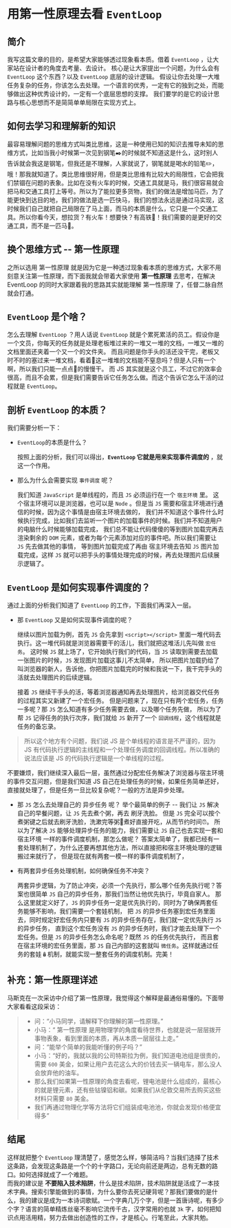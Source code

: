 # 用第一性原理去看 `EventLoop`

## 简介

我写这篇文章的目的，是希望大家能够透过现象看本质。借着 `EventLoop` ，让大家站在设计者的角度去考量、去设计。
核心是让大家提出一个问题，为什么会有 `EventLoop` 这个东西？以及 `EventLoop` 底层的设计逻辑。
假设让你去处理一大堆任务复杂的任务，你该怎么去处理。一个语言的优秀，一定有它的独到之处，而能够做出这种优秀设计的，一定有一个底层思想的支撑。
我们要学的是它的设计思路与核心思想而不是简简单单局限在实现方式上。

## 如何去学习和理解新的知识

最容易理解问题的思维方式叫类比思维，这是一种使用已知的知识去推导未知的思维方式，比如当我小时候第一次见到钢笔✒️的时候就不知道这是什么，这时别人告诉就会我这是钢笔，但我还是不理解，人家就说了，钢笔就是喝水的铅笔✏️，哦！那我就知道了。类比思维很好用，但是类比思维有比较大的局限性，它会把我们禁锢在问题的表象。比如在没有火车的时候，交通工具就是马，我们很容易就会把马和交通工具打上等号。所以为了能拉更多货物，我们的做法是增加马匹，为了能更快到达目的地，我们的做法是选一匹快马，我们的想法永远是通过马实现，这时候我们自己就把自己局限在了马上面，而马的本质是什么，它只是一个交通工具。所以你看今天，想拉货？有火车！想要快？有高铁🚄！我们需要的是更好的交通工具，而不是一匹马🐎。 

## 换个思维方式 -- 第一性原理

之所以选用 第一性原理 就是因为它是一种透过现象看本质的思维方式，大家不用刻意关注第一性原理，而下面我就会带着大家使用 **第一性原理** 去思考，在解决 EventLoop 的同时大家跟着我的思路其实就能理解 第一性原理 了，任督二脉自然就会打通。

## `EventLoop` 是个啥？

怎么去理解 `EventLoop` ？用人话说 `EventLoop` 就是个累死累活的员工。假设你是一个文员，你每天的任务就是处理老板堆过来的一堆又一堆的文档，一堆又一堆的文档里面还夹着一个又一个的文件夹。
而且问题是你手头的活还没干完，老板又时不时的塞过来一堆文档，看着👀这一堆堆的文档能不窒息吗？但是人只有一个啊，所以我们只能一点点🤏的慢慢干。
而 JS 其实就是这个员工，不过它的效率会很高，而且不会累，但是我们需要告诉它任务怎么做。而这个告诉它怎么干活的过程就是 `EventLoop`。

## 剖析 `EventLoop` 的本质？

我们需要分析一下：

- `EventLoop`的本质是什么？  

    按照上面的分析，我们可以得出，**`EventLoop` 它就是用来实现事件调度的** ，就这一个作用。  

- 那么为什么会需要实现 `事件调度` 呢？  

    我们知道 `JavaScript` 是单线程的，而且 `JS` 必须运行在一个 `宿主环境` 里。
    这个宿主环境可以是浏览器，也可以是 `Node` 。但是当 `JS` 需要和宿主环境进行通信的时候，因为这个事情是由宿主环境去做的，
    我们并不知道这个事件什么时候执行完成，比如我们去监听一个图片的加载事件的时候。我们并不知道用户的电脑什么时候能够加载完成，
    我们总不能让代码傻傻的等到图片加载完再去渲染剩余的 `DOM` 元素，或者为每个元素添加对应的事件吧。所以我们需要让 `JS` 先去做其他的事情，
    等到图片加载完成了再由 宿主环境去告知 `JS` 图片加载完成，这样 `JS` 就可以把手头的事情处理完成的时候，再去处理图片后续展示逻辑了。

## `EventLoop` 是如何实现事件调度的？

通过上面的分析我们知道了 `EventLoop` 的工作，下面我们再深入一层。

- 那 `EventLoop` 又是如何实现事件调度的呢？

    继续以图片加载为例，首先 `JS` 会先拿到 `<script></script>` 里面一堆代码去执行。这一堆代码就是浏览器需要干的活儿，我们就把这堆活儿先叫做 `宏任务`。
    这时候 `JS` 就上场了，它开始执行我们的代码，当 `JS` 读取到需要去加载一张图片的时候，`JS` 发现图片加载这事儿不太简单，
    所以把图片加载扔给了叫浏览器的新人，告诉他，你把图片加载完的时候和我说一下，我干完手头的活就去处理图片的后续逻辑。
    
    接着 `JS` 继续干手头的活，等着浏览器通知再去处理图片，给浏览器交代任务的过程其实又新建了一个宏任务。
    但是问题来了，现在只有两个宏任务，任务一多呢？那 `JS` 怎么知道有多少任务需要去做，以及哪个任务先做，
    所以为了帮 `JS` 记得任务的执行次序，我们就给 `JS` 新开了一个 `回调线程`，这个线程就是任务的备忘录。 

> 所以这个地方有个问题，我们说 JS 是个单线程的语言是不严谨的，因为 JS 有代码执行逻辑的主线程和一个处理任务调度的回调线程。所以准确的说法应该是 JS 的代码执行逻辑是一个单线程的过程。  

不要嫌烦，我们继续深入最后一层，虽然通过分配宏任务解决了浏览器与宿主环境的事件交互问题，但是我们知道 JS 自己在处理任务的时候，如果任务简单还好，直接就处理了，但是任务一旦比较复杂呢？一般的方法是异步处理。

- 那 `JS` 怎么去处理自己的 异步任务 呢？
        举个最简单的例子 -- 我们让 `JS` 解决自己的早餐问题，让 `JS` 先去煮个粥，再去 刷牙洗脸。
        但是 `JS` 完全可以按个煮粥键之后就去刷牙洗脸，洗漱完等粥🥣煮好直接开吃，从而节约时间⏰。
        所以为了解决 `JS` 能够处理异步任务的能力，我们需要让 `JS` 自己也去实现一套和 宿主环境 一样的事件调度机制，那怎么做呢？
        答案太简单了，我都已经有一套处理机制了，为什么还要再想其他方法，所以直接把和宿主环境处理的逻辑搬过来就行了，
        但是现在就有两套一模一样的事件调度机制了，
        
- 有两套异步任务处理机制，如何确保任务不冲突？

    两套异步逻辑，为了防止冲突，必须一个先执行，那么哪个任务先执行呢？答案也很简单 `JS` 自己的异步任务，那我们当然让他优先执行，毕竟自家人。
    那么这里就定义好了，`JS` 的异步任务一定是优先执行的，同时为了确保两套任务能够不影响，我们需要一个套娃机制，
    把 `JS` 的异步任务塞到宏任务里面去，同时规定好宏任务内只要有 `JS` 的异步任务存在，我们就一定优先执行 `JS` 的异步任务，
    直到这个宏任务没有 `JS` 的异步任务时，我们才能去处理下一个宏任务。但是 `JS` 的异步任务怎么命名呢？既然 `JS` 的任务优先执行，
    而且套在宿主环境的宏任务里面，那 `JS` 自己内部的这套就叫 `微任务`。这样就通过任务的套娃🪆机制，就能实现一整套任务的调度机制。完美！

## 补充：第一性原理详述

马斯克在一次采访中介绍了第一性原理，我觉得这个解释是最通俗易懂的。下面带大家看看这段采访：

> - 问：“小马同学，请解释下你理解的第一性原理。”
> - 小马：“ 第一性原理 是用物理学的角度看待世界，也就是说一层层拨开事物表象，看到里面的本质，再从本质一层层往上走。”
> - 问：“能举个简单的我能听懂的例子吗？”
> - 小马：“好的，我就以我的公司特斯拉为例，我们知道电池组是很贵的，需要 `600` 美金，如果让用户去花这么大的价钱去买一辆电车，那么没人会放弃他的油车。
> - 那么我们如果第一性原理的角度去看呢，锂电池是什么组成的，最核心的就是锂元素，还有些钴镍铝和碳。如果我们从伦敦交易所去购买这些材料只需要 `80` 美金。
> - 我们再通过物理化学等方法将它们组装成电池池，你就会发现价格便宜得多”

## 结尾

这样就把整个 `EventLoop` 理清楚了，感觉怎么样，够简洁吗？当我们选择了技术这条路，会发现这条路是一个个的十字路口，无论向前还是两边，总有无数的路口。如何选择就成了一个难题。  
而我的建议是 **不要陷入技术陷阱**，什么是技术陷阱，技术陷阱就是活成了一本技术字典。搜索引擎能做到的事情，为什么要你去死记硬背呢？那我们要做的是什么，我的建议是成为一本诗词歌赋。一个字典几万个字，但是一首唐诗呢，有多少个字？语言的简单精炼丝毫不影响它流传千古，汉字常用的也就 `3k` 字，如何把知识点用活用精，努力去做出创造性的工作，才是核心。行笔至此，大家共勉。
